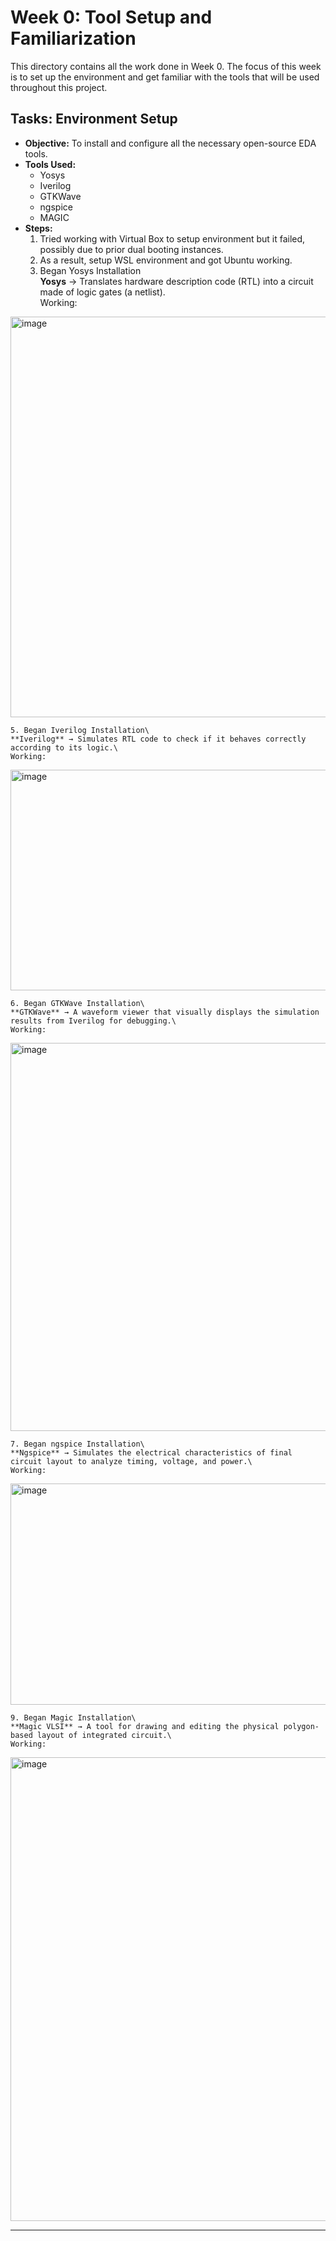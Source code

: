 # Week 0: Tool Setup and Familiarization

This directory contains all the work done in Week 0. The focus of this week is to set up the environment and get familiar with the tools that will be used throughout this project.

## Tasks: Environment Setup

* **Objective:** To install and configure all the necessary open-source EDA tools.
* **Tools Used:**
    * Yosys
    * Iverilog
    * GTKWave
    * ngspice
    * MAGIC
* **Steps:**
    1.  Tried working with Virtual Box to setup environment but it failed, possibly due to prior dual booting instances.
    2.  As a result, setup WSL environment and got Ubuntu working.
    3.  Began Yosys Installation\
    **Yosys** → Translates hardware description code (RTL) into a circuit made of logic gates (a netlist).\
    Working:
<img width="1123" height="641" alt="image" src="https://github.com/user-attachments/assets/0b32df3d-acea-4b17-8d4e-1de6aac4d259" />

    5. Began Iverilog Installation\
    **Iverilog** → Simulates RTL code to check if it behaves correctly according to its logic.\
    Working:
<img width="937" height="353" alt="image" src="https://github.com/user-attachments/assets/ca0f56f8-37cd-4715-b681-607cfc9a652f" />

    6. Began GTKWave Installation\
    **GTKWave** → A waveform viewer that visually displays the simulation results from Iverilog for debugging.\
    Working:
<img width="1387" height="621" alt="image" src="https://github.com/user-attachments/assets/120809cb-cf08-4c24-a39f-586d4f6ca6d4" />

    7. Began ngspice Installation\
    **Ngspice** → Simulates the electrical characteristics of final circuit layout to analyze timing, voltage, and power.\
    Working:
<img width="729" height="354" alt="image" src="https://github.com/user-attachments/assets/028cec95-82d8-4df1-a498-75e37fefea24" />

    9. Began Magic Installation\
    **Magic VLSI** → A tool for drawing and editing the physical polygon-based layout of integrated circuit.\
    Working:
<img width="1514" height="742" alt="image" src="https://github.com/user-attachments/assets/0c9f622a-9852-4206-baa2-4ed20e17a3d9" />




---
